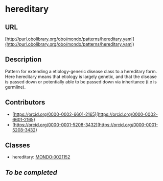 # hereditary 
## URL 
[http://purl.obolibrary.org/obo/mondo/patterns/hereditary.yaml](http://purl.obolibrary.org/obo/mondo/patterns/hereditary.yaml)
## Description 

Pattern for extending a etiology-generic disease class to a hereditary form.  Here hereditary means that etiology is largely genetic, and that the disease is passed down or potentially able to be passed down via inheritance (i.e is germline).
## Contributors 
* [https://orcid.org/0000-0002-6601-2165](https://orcid.org/0000-0002-6601-2165) 
* [https://orcid.org/0000-0001-5208-3432](https://orcid.org/0000-0001-5208-3432) 
## Classes 
* hereditary: [MONDO:0021152](http://purl.obolibrary.org/obo/MONDO_0021152) 
## _To be completed_